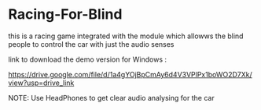 # Racing-For-Blind

this is a racing game integrated with the module which allowws the blind people to control the car with just the audio senses

link to download the demo version for Windows :

https://drive.google.com/file/d/1a4gYOjBpCmAy6d4V3VPlPx1boWO2D7Xk/view?usp=drive_link

NOTE: Use HeadPhones to get clear audio analysing for the car
